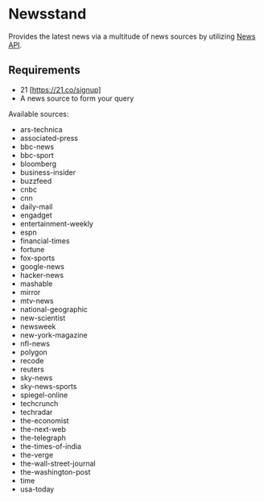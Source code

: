 # Newsstand

Provides the latest news via a multitude of news sources by utilizing [News
API](https://newsapi.org/).

## Requirements

- 21 [https://21.co/signup]
- A news source to form your query

Available sources:
- ars-technica
- associated-press
- bbc-news
- bbc-sport
- bloomberg
- business-insider
- buzzfeed
- cnbc
- cnn
- daily-mail
- engadget
- entertainment-weekly
- espn
- financial-times
- fortune
- fox-sports
- google-news
- hacker-news
- mashable
- mirror
- mtv-news
- national-geographic
- new-scientist
- newsweek
- new-york-magazine
- nfl-news
- polygon
- recode
- reuters
- sky-news
- sky-news-sports
- spiegel-online
- techcrunch
- techradar
- the-economist
- the-next-web
- the-telegraph
- the-times-of-india
- the-verge
- the-wall-street-journal
- the-washington-post
- time
- usa-today
